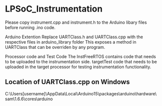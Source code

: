 # LPSoC_Instrumentation
Please copy instrument.cpp and instrument.h to the Arduino libary files before running .ino code.

Arduino Extention 
Replace UARTClass.h and UARTClass.cpp with the respective files in arduino_library folder
This exposes a method in UARTClass that can be overriden by any program.

Processor code and Test Code
The InstFreeRTOS contains code that needs to be uploaded to the instrumentation side.
targetTest code that needs to be uploaded in the target processor for testing instrumentation functionality.

## Location of UARTClass.cpp on Windows ##
C:\Users\[username]\AppData\Local\Arduino15\packages\arduino\hardware\sam\1.6.6\cores\arduino
